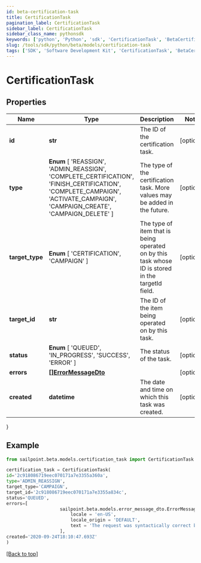 ```yaml
---
id: beta-certification-task
title: CertificationTask
pagination_label: CertificationTask
sidebar_label: CertificationTask
sidebar_class_name: pythonsdk
keywords: ['python', 'Python', 'sdk', 'CertificationTask', 'BetaCertificationTask'] 
slug: /tools/sdk/python/beta/models/certification-task
tags: ['SDK', 'Software Development Kit', 'CertificationTask', 'BetaCertificationTask']
---
```


# CertificationTask


## Properties

Name | Type | Description | Notes
------------ | ------------- | ------------- | -------------
**id** | **str** | The ID of the certification task. | [optional] 
**type** |  **Enum** [  'REASSIGN',    'ADMIN_REASSIGN',    'COMPLETE_CERTIFICATION',    'FINISH_CERTIFICATION',    'COMPLETE_CAMPAIGN',    'ACTIVATE_CAMPAIGN',    'CAMPAIGN_CREATE',    'CAMPAIGN_DELETE' ] | The type of the certification task. More values may be added in the future. | [optional] 
**target_type** |  **Enum** [  'CERTIFICATION',    'CAMPAIGN' ] | The type of item that is being operated on by this task whose ID is stored in the targetId field. | [optional] 
**target_id** | **str** | The ID of the item being operated on by this task. | [optional] 
**status** |  **Enum** [  'QUEUED',    'IN_PROGRESS',    'SUCCESS',    'ERROR' ] | The status of the task. | [optional] 
**errors** | [**[]ErrorMessageDto**](error-message-dto) |  | [optional] 
**created** | **datetime** | The date and time on which this task was created. | [optional] 
}

## Example

```python
from sailpoint.beta.models.certification_task import CertificationTask

certification_task = CertificationTask(
id='2c918086719eec070171a7e3355a360a',
type='ADMIN_REASSIGN',
target_type='CAMPAIGN',
target_id='2c918086719eec070171a7e3355a834c',
status='QUEUED',
errors=[
                    sailpoint.beta.models.error_message_dto.ErrorMessageDto(
                        locale = 'en-US', 
                        locale_origin = 'DEFAULT', 
                        text = 'The request was syntactically correct but its content is semantically invalid.', )
                    ],
created='2020-09-24T18:10:47.693Z'
)

```
[[Back to top]](#) 

